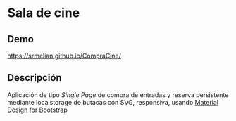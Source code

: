 # Sala de cine

## Demo
https://srmelian.github.io/CompraCine/

## Descripción
Aplicación de tipo *Single Page* de compra de entradas y reserva persistente mediante localstorage de butacas con SVG, responsiva, usando [Material Design for Bootstrap](https://mdbootstrap.com/)
